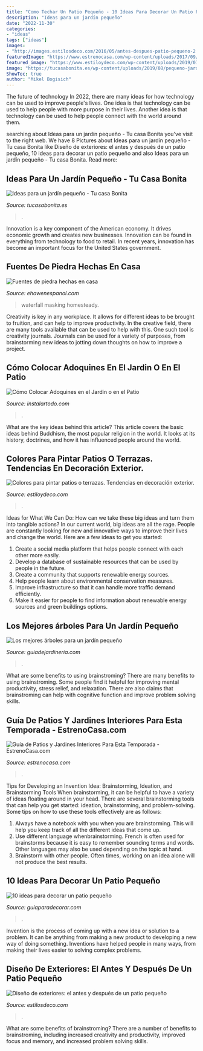 ```yaml
---
title: "Como Techar Un Patio Pequeño - 10 Ideas Para Decorar Un Patio Pequeño"
description: "Ideas para un jardín pequeño"
date: "2022-11-30"
categories:
- "ideas"
tags: ["ideas"]
images:
- "http://images.estilosdeco.com/2016/05/antes-despues-patio-pequeno-2.jpg"
featuredImage: "https://www.estrenocasa.com/wp-content/uploads/2017/09/Jardines-sociales-2.jpg"
featured_image: "https://www.estiloydeco.com/wp-content/uploads/2019/07/colores-para-pintar-patios-o-terrazas-1.jpg"
image: "https://tucasabonita.es/wp-content/uploads/2019/08/pequeno-jardin-terraza-atico-768x1152.jpg"
ShowToc: true
author: "Mikel Bogisich"
---
```



The future of technology
In 2022, there are many ideas for how technology can be used to improve people's lives. One idea is that technology can be used to help people with more purpose in their lives. Another idea is that technology can be used to help people connect with the world around them.

	

		
searching about Ideas para un jardín pequeño - Tu casa Bonita you've visit to the right web. We have 8 Pictures about Ideas para un jardín pequeño - Tu casa Bonita like Diseño de exteriores: el antes y después de un patio pequeño, 10 ideas para decorar un patio pequeño and also Ideas para un jardín pequeño - Tu casa Bonita. Read more:
		
    
## Ideas Para Un Jardín Pequeño - Tu Casa Bonita

<img loading=lazy src="https://tucasabonita.es/wp-content/uploads/2019/08/pequeno-jardin-terraza-atico-768x1152.jpg" onerror="this.onerror=null;this.src='https://tse1.mm.bing.net/th?id=OIP.IWqBZg0yr25fTU_IgnMNjAHaLH&amp;pid=15.1';" alt="Ideas para un jardín pequeño - Tu casa Bonita">

_Source: tucasabonita.es_

>. 

	

Innovation is a key component of the American economy. It drives economic growth and creates new businesses. Innovation can be found in everything from technology to food to retail. In recent years, innovation has become an important focus for the United States government.

    
## Fuentes De Piedra Hechas En Casa

<img loading=lazy src="https://img-aws.ehowcdn.com/750x500p/photos.demandstudios.com/59/62/fotolia_4220872_XS.jpg" onerror="this.onerror=null;this.src='https://tse4.mm.bing.net/th?id=OIP.12iZ9qmbpR8GSKy0TYrTIwHaE8&amp;pid=15.1';" alt="Fuentes de piedra hechas en casa">

_Source: ehowenespanol.com_

>waterfall masking homesteady. 

	

Creativity is key in any workplace. It allows for different ideas to be brought to fruition, and can help to improve productivity. In the creative field, there are many tools available that can be used to help with this. One such tool is creativity journals. Journals can be used for a variety of purposes, from brainstorming new ideas to jotting down thoughts on how to improve a project.

    
## Cómo Colocar Adoquines En El Jardin O En El Patio

<img loading=lazy src="https://instalartodo.com/wp-content/uploads/2018/03/Adoquin9.jpg" onerror="this.onerror=null;this.src='https://tse1.mm.bing.net/th?id=OIP.NhNxovLDG3eOXBFq1ywjfgHaJ4&amp;pid=15.1';" alt="Cómo Colocar Adoquines en el Jardin o en el Patio">

_Source: instalartodo.com_

>. 

	

What are the key ideas behind this article?
This article covers the basic ideas behind Buddhism, the most popular religion in the world. It looks at its history, doctrines, and how it has influenced people around the world.

    
## Colores Para Pintar Patios O Terrazas. Tendencias En Decoración Exterior.

<img loading=lazy src="https://www.estiloydeco.com/wp-content/uploads/2019/07/colores-para-pintar-patios-o-terrazas-1.jpg" onerror="this.onerror=null;this.src='https://tse2.mm.bing.net/th?id=OIP._U8b74gI-gTj51vqQSjVdAHaFC&amp;pid=15.1';" alt="Colores para pintar patios o terrazas. Tendencias en decoración exterior.">

_Source: estiloydeco.com_

>. 

	

Ideas for What We Can Do: How can we take these big ideas and turn them into tangible actions?
In our current world, big ideas are all the rage. People are constantly looking for new and innovative ways to improve their lives and change the world. Here are a few ideas to get you started: 
1. Create a social media platform that helps people connect with each other more easily. 
2. Develop a database of sustainable resources that can be used by people in the future. 
3. Create a community that supports renewable energy sources. 
4. Help people learn about environmental conservation measures. 
5. Improve infrastructure so that it can handle more traffic demand efficiently. 
6. Make it easier for people to find information about renewable energy sources and green buildings options.

    
## Los Mejores árboles Para Un Jardín Pequeño

<img loading=lazy src="http://www.guiadejardineria.com/wp-content/uploads/2017/09/arboles-pequenos.jpg" onerror="this.onerror=null;this.src='https://tse4.mm.bing.net/th?id=OIP.m-AHTFs2Hom83e0c68aWgAHaD4&amp;pid=15.1';" alt="Los mejores árboles para un jardín pequeño">

_Source: guiadejardineria.com_

>. 

	

What are some benefits to using brainstroming?
There are many benefits to using brainstroming. Some people find it helpful for improving mental productivity, stress relief, and relaxation. There are also claims that brainstroming can help with cognitive function and improve problem solving skills.

    
## Guía De Patios Y Jardines Interiores Para Esta Temporada - EstrenoCasa.com

<img loading=lazy src="https://www.estrenocasa.com/wp-content/uploads/2017/09/Jardines-sociales-2.jpg" onerror="this.onerror=null;this.src='https://tse3.mm.bing.net/th?id=OIP.B-lu--M9rx4lX4Lp00-hwwHaLH&amp;pid=15.1';" alt="Guía de Patios y Jardines Interiores Para Esta Temporada - EstrenoCasa.com">

_Source: estrenocasa.com_

>. 

	

Tips for Developing an Invention Idea: Brainstorming, Ideation, and Brainstorming Tools
When brainstorming, it can be helpful to have a variety of ideas floating around in your head. There are several brainstorming tools that can help you get started: ideation, brainstorming, and problem-solving. Some tips on how to use these tools effectively are as follows: 
1. Always have a notebook with you when you are brainstorming. This will help you keep track of all the different ideas that come up. 
2. Use different language whenbrainstorming. French is often used for brainstorms because it is easy to remember sounding terms and words. Other languages may also be used depending on the topic at hand. 
3. Brainstorm with other people. Often times, working on an idea alone will not produce the best results.

    
## 10 Ideas Para Decorar Un Patio Pequeño

<img loading=lazy src="http://www.guiaparadecorar.com/wp-content/uploads/2016/07/10-ideas-para-decorar-un-patio-pequeno-05.jpg" onerror="this.onerror=null;this.src='https://tse2.mm.bing.net/th?id=OIP.EPkZn9sS1dahfHEJB5cxoQHaJm&amp;pid=15.1';" alt="10 ideas para decorar un patio pequeño">

_Source: guiaparadecorar.com_

>. 

	

Invention is the process of coming up with a new idea or solution to a problem. It can be anything from making a new product to developing a new way of doing something. Inventions have helped people in many ways, from making their lives easier to solving complex problems.

    
## Diseño De Exteriores: El Antes Y Después De Un Patio Pequeño

<img loading=lazy src="http://images.estilosdeco.com/2016/05/antes-despues-patio-pequeno-2.jpg" onerror="this.onerror=null;this.src='https://tse1.mm.bing.net/th?id=OIP.5dqo5UpJ_yoEGzeOM6cI1gHaKx&amp;pid=15.1';" alt="Diseño de exteriores: el antes y después de un patio pequeño">

_Source: estilosdeco.com_

>. 

	

What are some benefits of brainstroming?
There are a number of benefits to brainstroming, including increased creativity and productivity, improved focus and memory, and increased problem solving skills.

